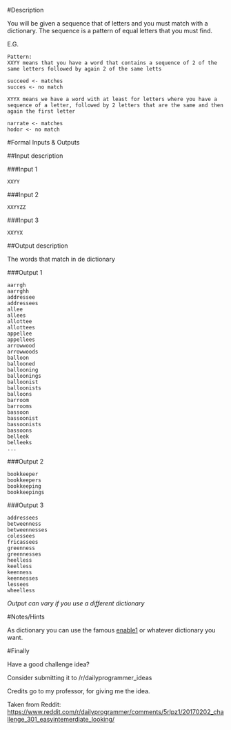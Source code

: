 #Description

You will be given a sequence that of letters and you must match with a dictionary.
The sequence is a pattern of equal letters that you must find.

E.G.

    Pattern:
    XXYY means that you have a word that contains a sequence of 2 of the same letters followed by again 2 of the same letts

    succeed <- matches
    succes <- no match

    XYYX means we have a word with at least for letters where you have a sequence of a letter, followed by 2 letters that are the same and then again the first letter

    narrate <- matches
    hodor <- no match

#Formal Inputs & Outputs

##Input description

###Input 1

    XXYY

###Input 2

    XXYYZZ

###Input 3

    XXYYX



##Output description

The words that match in de dictionary

###Output 1

    aarrgh
    aarrghh
    addressee
    addressees
    allee
    allees
    allottee
    allottees
    appellee
    appellees
    arrowwood
    arrowwoods
    balloon
    ballooned
    ballooning
    balloonings
    balloonist
    balloonists
    balloons
    barroom
    barrooms
    bassoon
    bassoonist
    bassoonists
    bassoons
    belleek
    belleeks
    ...

###Output 2

    bookkeeper
    bookkeepers
    bookkeeping
    bookkeepings


###Output 3

    addressees
    betweenness
    betweennesses
    colessees
    fricassees
    greenness
    greennesses
    heelless
    keelless
    keenness
    keennesses
    lessees
    wheelless


*Output can vary if you use a different dictionary*

#Notes/Hints

As dictionary you can use the famous [enable1](https://raw.githubusercontent.com/dolph/dictionary/master/enable1.txt) or whatever dictionary you want.

#Finally

Have a good challenge idea?

Consider submitting it to /r/dailyprogrammer_ideas

Credits go to my professor, for giving me the idea.

Taken from Reddit: https://www.reddit.com/r/dailyprogrammer/comments/5rlpz1/20170202_challenge_301_easyintemerdiate_looking/